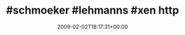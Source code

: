 ---
retweeted: false
source: <a href="http://twitter.com" rel="nofollow">Twitter Web Client</a>
entities:
  hashtags:
  - text: schmoeker
    indices:
    - '0'
    - '10'
  - text: lehmanns
    indices:
    - '11'
    - '20'
  - text: xen
    indices:
    - '21'
    - '25'
  symbols: []
  user_mentions: []
  urls: []
display_text_range:
- '0'
- '53'
favorite_count: '0'
id_str: '1170520214'
truncated: false
retweet_count: '0'
id: '1170520214'
created_at: Mon Feb 02 18:17:31 +0000 2009
favorited: false
full_text: "#schmoeker #lehmanns #xen  http://phodroid.com/xsczdx"
lang: qme
tags:
- schmoeker
- lehmanns
- xen
- pesos:twitter
date: '2009-02-02T18:17:31+00:00'
src: https://twitter.com/bascht/status/1170520214
original_url: https://twitter.com/bascht/status/1170520214
type: twitter_tweet
text: "#schmoeker #lehmanns #xen  http://phodroid.com/xsczdx"
title: "#schmoeker #lehmanns #xen  http"

---